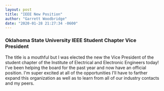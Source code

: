 ```yaml
---
layout: post
title: "IEEE New Position"
author: "Garrett Woodbridge"
date: "2020-01-28 21:27:34 -0600"
---
```

### Oklahoma State University IEEE Student Chapter Vice President
The title is a mouthful but I was elected the new the Vice President of the student chapter of the Institute of Electrical and Electronic Engineers today! I've been helping the board for the past year and now have an official position. I'm super excited at all of the opportunities I'll have to farther expand this organization as well as to learn from all of our industry contacts and my peers.
